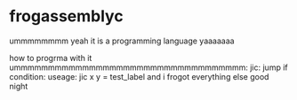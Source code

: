 # frogassemblyc
ummmmmmmm yeah it is a programming language yaaaaaaa

how to progrma with it ummmmmmmmmmmmmmmmmmmmmmmmmmmmmmmmmm:
jic: jump if condition: useage: jic x y = test_label
and i frogot everything else good night
